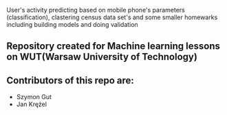 User's activity predicting based on mobile phone's parameters (classification), clastering census data set's and some smaller homewarks including building models and 
doing validation
## Repository created for Machine learning lessons on WUT(Warsaw University of Technology)
## Contributors of this repo are:
- Szymon Gut
- Jan Krężel
